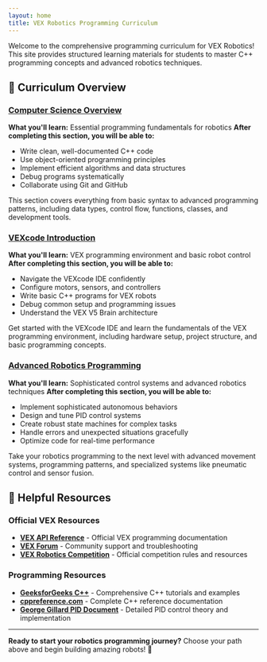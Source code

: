 ```yaml
---
layout: home
title: VEX Robotics Programming Curriculum
---
```


Welcome to the comprehensive programming curriculum for VEX Robotics! This site provides structured learning materials for students to master C++ programming concepts and advanced robotics techniques.

## 📖 Curriculum Overview

### [Computer Science Overview](/curriculum/cs-overview/)
**What you'll learn:** Essential programming fundamentals for robotics
**After completing this section, you will be able to:**
- Write clean, well-documented C++ code
- Use object-oriented programming principles
- Implement efficient algorithms and data structures
- Debug programs systematically
- Collaborate using Git and GitHub

This section covers everything from basic syntax to advanced programming patterns, including data types, control flow, functions, classes, and development tools.

### [VEXcode Introduction](/curriculum/vexcode-introduction/)
**What you'll learn:** VEX programming environment and basic robot control
**After completing this section, you will be able to:**
- Navigate the VEXcode IDE confidently
- Configure motors, sensors, and controllers
- Write basic C++ programs for VEX robots
- Debug common setup and programming issues
- Understand the VEX V5 Brain architecture

Get started with the VEXcode IDE and learn the fundamentals of the VEX programming environment, including hardware setup, project structure, and basic programming concepts.

### [Advanced Robotics Programming](/curriculum/advanced-robotics-programming/)
**What you'll learn:** Sophisticated control systems and advanced robotics techniques
**After completing this section, you will be able to:**
- Implement sophisticated autonomous behaviors
- Design and tune PID control systems
- Create robust state machines for complex tasks
- Handle errors and unexpected situations gracefully
- Optimize code for real-time performance

Take your robotics programming to the next level with advanced movement systems, programming patterns, and specialized systems like pneumatic control and sensor fusion.

## 🔗 Helpful Resources

### Official VEX Resources
- **[VEX API Reference](https://api.vexcode.cloud/)** - Official VEX programming documentation
- **[VEX Forum](https://www.vexforum.com/)** - Community support and troubleshooting
- **[VEX Robotics Competition](https://www.vexrobotics.com/competition)** - Official competition rules and resources

### Programming Resources
- **[GeeksforGeeks C++](https://www.geeksforgeeks.org/c-plus-plus/)** - Comprehensive C++ tutorials and examples
- **[cppreference.com](https://en.cppreference.com/)** - Complete C++ reference documentation
- **[George Gillard PID Document](https://georgegillard.com/documents/2-introduction-to-pid-controllers-with-python/)** - Detailed PID control theory and implementation

---

**Ready to start your robotics programming journey?** Choose your path above and begin building amazing robots! 🤖